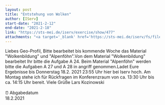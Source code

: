 ```yaml
---
layout: post
title: "Entstehung von Wolken"
author: [IServ]
start-date: "2021-2-12"
end-date: "2021-2-18"
link: "https://sts-mei.de/iserv/exercise/show/477"
attachments: "<a target='_blank' href='https://sts-mei.de/iserv/fs/file/exercise-dl/7141/Alpenf%C3%B6hn%20Fundamente%202014%20S.%2044.pdf'>Alpenf%C3%B6hn_Fundamente_2014_S._44.pdf</a><br> <a target='_blank' href='https://sts-mei.de/iserv/fs/file/exercise-dl/7142/Au%C3%9Fertropische%20Zirkulation%20Fundamente%202014%20S.%2045.pdf'>Au%C3%9Fertropische_Zirkulation_Fundamente_2014_S._45.pdf</a><br> <a target='_blank' href='https://sts-mei.de/iserv/fs/file/exercise-dl/7143/Wolkenbildung%20Fundamente%202014%20S.%2042%20-%2043.pdf'>Wolkenbildung_Fundamente_2014_S._42_-_43.pdf</a><br> <a target='_blank' href='https://sts-mei.de/iserv/fs/file/exercise-dl/9280/Entstehung%20von%20Wolken%20-%20Dominik%20Gralka.pdf'>Entstehung_von_Wolken_-_Dominik_Gralka.pdf</a><br> "
---
```

Liebes Geo-Profil, Bitte bearbeitet bis kommende Woche das Material "Wolkenbildung" und "Alpenföhn".Von dem Material "Wolkenbildung" bearbeitet Ihr bitte die Aufgabe A 24. Beim Material "Alpenföhn" werden bitte die Aufgaben A 27 und A 28 in angriff genommen.Ladet Eure Ergebnisse bis Donnerstag 18.2. 2021 23:55 Uhr hier bei Iserv hoch. Am Montag stehe ich für Rückfragen im Konferenzraum von ca. 13:30 Uhr bis ca. 14:15 Uhr bereit. Viele Grüße Lars Kozinowski<br><br> ⏰ Abgabedatum <br>18.2.2021